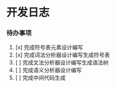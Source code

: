 # 开发日志

### 待办事项

1. [x] 完成符号表元素设计编写
2. [x] 完成词法分析器设计编写生成符号表
3. [ ] 完成文法分析器设计编写生成语法树
4. [ ] 完成语义分析器设计编写
5. [ ] 完成中间代码生成

